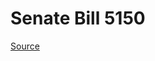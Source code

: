 # Senate Bill 5150

[Source](http://lawfilesext.leg.wa.gov/biennium/2023-24/Pdf/Bills/Senate%20Bills/5150.pdf)